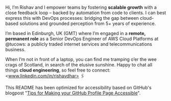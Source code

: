 Hi, I’m Rishav and I empower teams by fostering **scalable growth** with a close feedback loop – backed by automation from code to clients. I can best express this with DevOps processes: bridging the gap between cloud-based solutions and grounded perception from 5+ years of experience.

I’m based in Edinburgh, UK (GMT) where I’m engaged in a **remote, permanent role** as a Senior DevOps Engineer of AWS Cloud Platforms at @tucows: a publicly traded internet services and telecommunications business.

When I’m not in front of a laptop, you can find me tramping o’er the wee crags of Scotland, in search of the elusive sunshine. Happy to chat all things **cloud engineering**, so feel free to connect: <www.linkedin.com/in/rishavdhar> 🖇️

This README has been optimized for accessibility based on GitHub's blogpost "[Tips for Making your GitHub Profile Page Accessible](https://github.blog/2023-10-26-5-tips-for-making-your-github-profile-page-accessible)".

<!--
**rdhar/rdhar** is a ✨ _special_ ✨ repository because its `README.md` (this file) appears on your GitHub profile.

Here are some ideas to get you started:

- 🔭 I’m currently working on ...
- 🌱 I’m currently learning ...
- 👯 I’m looking to collaborate on ...
- 🤔 I’m looking for help with ...
- 💬 Ask me about ...
- 📫 How to reach me: ...
- 😄 Pronouns: ...
- ⚡ Fun fact: ...
-->
